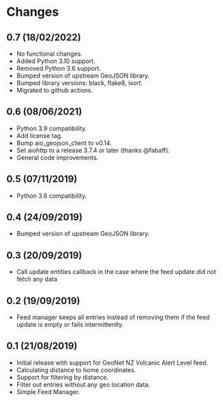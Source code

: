 # Changes

## 0.7 (18/02/2022)
* No functional changes.
* Added Python 3.10 support.
* Removed Python 3.6 support.
* Bumped version of upstream GeoJSON library.
* Bumped library versions: black, flake8, isort.
* Migrated to github actions.

## 0.6 (08/06/2021)
* Python 3.9 compatibility.
* Add license tag.
* Bump aio_geojson_client to v0.14.
* Set aiohttp to a release 3.7.4 or later (thanks @fabaff).
* General code improvements.

## 0.5 (07/11/2019)
* Python 3.8 compatibility.

## 0.4 (24/09/2019)
* Bumped version of upstream GeoJSON library.

## 0.3 (20/09/2019)
* Call update entities callback in the case where the feed update did not 
  fetch any data

## 0.2 (19/09/2019)
* Feed manager keeps all entries instead of removing them if the feed 
  update is empty or fails intermittently.

## 0.1 (21/08/2019)
* Initial release with support for GeoNet NZ Volcanic Alert Level feed.
* Calculating distance to home coordinates.
* Support for filtering by distance.
* Filter out entries without any geo location data.
* Simple Feed Manager.
